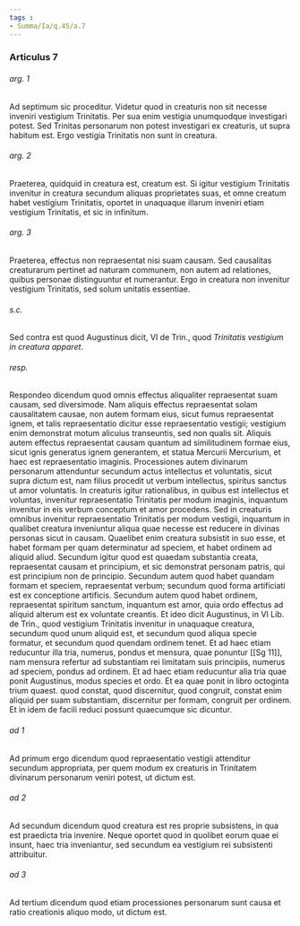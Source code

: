 ```yaml
---
tags : 
- Summa/Ia/q.45/a.7
---
```


### Articulus 7

###### arg. 1
Ad septimum sic proceditur. Videtur quod in creaturis non sit necesse inveniri vestigium Trinitatis. Per sua enim vestigia unumquodque investigari potest. Sed Trinitas personarum non potest investigari ex creaturis, ut supra habitum est. Ergo vestigia Trinitatis non sunt in creatura.

###### arg. 2
Praeterea, quidquid in creatura est, creatum est. Si igitur vestigium Trinitatis invenitur in creatura secundum aliquas proprietates suas, et omne creatum habet vestigium Trinitatis, oportet in unaquaque illarum inveniri etiam vestigium Trinitatis, et sic in infinitum.

###### arg. 3
Praeterea, effectus non repraesentat nisi suam causam. Sed causalitas creaturarum pertinet ad naturam communem, non autem ad relationes, quibus personae distinguuntur et numerantur. Ergo in creatura non invenitur vestigium Trinitatis, sed solum unitatis essentiae.

###### s.c.
Sed contra est quod Augustinus dicit, VI de Trin., quod *Trinitatis vestigium in creatura apparet*.

###### resp.
Respondeo dicendum quod omnis effectus aliqualiter repraesentat suam causam, sed diversimode. Nam aliquis effectus repraesentat solam causalitatem causae, non autem formam eius, sicut fumus repraesentat ignem, et talis repraesentatio dicitur esse repraesentatio vestigii; vestigium enim demonstrat motum alicuius transeuntis, sed non qualis sit. Aliquis autem effectus repraesentat causam quantum ad similitudinem formae eius, sicut ignis generatus ignem generantem, et statua Mercurii Mercurium, et haec est repraesentatio imaginis. Processiones autem divinarum personarum attenduntur secundum actus intellectus et voluntatis, sicut supra dictum est, nam filius procedit ut verbum intellectus, spiritus sanctus ut amor voluntatis. In creaturis igitur rationalibus, in quibus est intellectus et voluntas, invenitur repraesentatio Trinitatis per modum imaginis, inquantum invenitur in eis verbum conceptum et amor procedens. Sed in creaturis omnibus invenitur repraesentatio Trinitatis per modum vestigii, inquantum in qualibet creatura inveniuntur aliqua quae necesse est reducere in divinas personas sicut in causam. Quaelibet enim creatura subsistit in suo esse, et habet formam per quam determinatur ad speciem, et habet ordinem ad aliquid aliud. Secundum igitur quod est quaedam substantia creata, repraesentat causam et principium, et sic demonstrat personam patris, qui est principium non de principio. Secundum autem quod habet quandam formam et speciem, repraesentat verbum; secundum quod forma artificiati est ex conceptione artificis. Secundum autem quod habet ordinem, repraesentat spiritum sanctum, inquantum est amor, quia ordo effectus ad aliquid alterum est ex voluntate creantis. Et ideo dicit Augustinus, in VI Lib. de Trin., quod vestigium Trinitatis invenitur in unaquaque creatura, secundum quod unum aliquid est, et secundum quod aliqua specie formatur, et secundum quod quendam ordinem tenet. Et ad haec etiam reducuntur illa tria, numerus, pondus et mensura, quae ponuntur [[Sg 11]], nam mensura refertur ad substantiam rei limitatam suis principiis, numerus ad speciem, pondus ad ordinem. Et ad haec etiam reducuntur alia tria quae ponit Augustinus, modus species et ordo. Et ea quae ponit in libro octoginta trium quaest. quod constat, quod discernitur, quod congruit, constat enim aliquid per suam substantiam, discernitur per formam, congruit per ordinem. Et in idem de facili reduci possunt quaecumque sic dicuntur.

###### ad 1
Ad primum ergo dicendum quod repraesentatio vestigii attenditur secundum appropriata, per quem modum ex creaturis in Trinitatem divinarum personarum veniri potest, ut dictum est.

###### ad 2
Ad secundum dicendum quod creatura est res proprie subsistens, in qua est praedicta tria invenire. Neque oportet quod in quolibet eorum quae ei insunt, haec tria inveniantur, sed secundum ea vestigium rei subsistenti attribuitur.

###### ad 3
Ad tertium dicendum quod etiam processiones personarum sunt causa et ratio creationis aliquo modo, ut dictum est.

